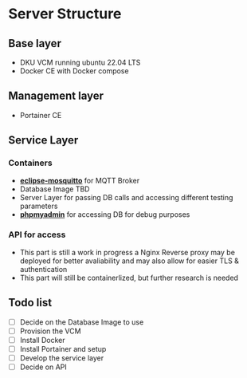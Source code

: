 # Server Structure

## Base layer
- DKU VCM running ubuntu 22.04 LTS
- Docker CE with Docker compose
## Management layer
- Portainer CE
## Service Layer
### Containers
- **[eclipse-mosquitto](https://hub.docker.com/_/eclipse-mosquitto)** for MQTT Broker
- Database Image TBD
- Server Layer for passing DB calls and accessing different testing parameters
- **[phpmyadmin](https://hub.docker.com/_/phpmyadmin)** for accessing DB for debug purposes
### API for access
- This part is still a work in progress a Nginx Reverse proxy may be deployed for better avaliability and may also allow for easier TLS & authentication
- This part will still be containerlized, but further research is needed
## Todo list
- [ ] Decide on the Database Image to use
- [ ] Provision the VCM
- [ ] Install Docker
- [ ] Install Portainer and setup
- [ ] Develop the service layer
- [ ] Decide on API
